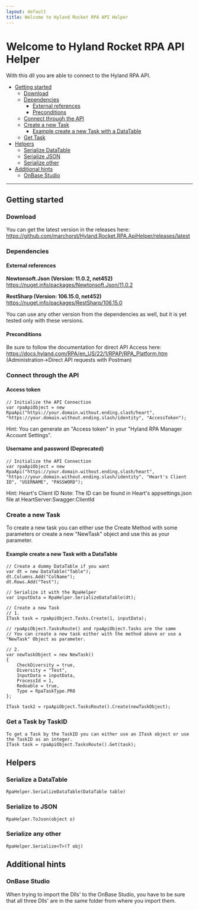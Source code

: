 ```yaml
---
layout: default
title: Welcome to Hyland Rocket RPA API Helper
---
```

# Welcome to Hyland Rocket RPA API Helper
With this dll you are able to connect to the Hyland RPA API.
- [Getting started](#gettingstarted)
    - [Download](#download)
    - [Dependencies](#dependencies)
        - [External references](#externalrefs)
        - [Preconditions](#preconditions)
    - [Connect through the API](#connect)
    - [Create a new Task](#createtask)
        - [Example create a new Task with a DataTable](#createtaskdatatable)
    - [Get Task](#gettask)
- [Helpers](#helpers)
    - [Serialize DataTable](#serializedt)
    - [Serialize JSON](#serializejson)
    - [Serialize other](#serializeother)
- [Additional hints](#additional)
    - [OnBase Studio](#additionalstudio)

---
<a name="gettingstarted"></a>
## Getting started
<a name="download"></a>
### Download
You can get the latest version in the releases here:\
https://github.com/marchorst/Hyland.Rocket.RPA.ApiHelper/releases/latest
<a name="dependencies"></a>
### Dependencies
<a name="externalrefs"></a>
#### External references
**Newtonsoft.Json (Version: 11.0.2, net452)**\
https://nuget.info/packages/Newtonsoft.Json/11.0.2

**RestSharp (Version: 106.15.0, net452)**\
https://nuget.info/packages/RestSharp/106.15.0

You can use any other version from the dependencies as well, but it is yet tested only with these versions.
<a name="preconditions"></a>
#### Preconditions
Be sure to follow the documentation for direct API Access here:\
<a href="https://docs.hyland.com/RPA/en_US/22/1/RPAP/RPA_Platform.htm" target="_blank">https://docs.hyland.com/RPA/en_US/22/1/RPAP/RPA_Platform.htm</a> \
(Administration->Direct API requests with Postman)
<a name="connect"></a>
### Connect through the API
#### Access token
```
// Initialize the API Connection
var rpaApiObject = new RpaApi("https://your.domain.without.ending.slash/heart", "https://your.domain.without.ending.slash/identity", "AccessToken");
```
Hint: You can generate an "Access token" in your "Hyland RPA Manager Account Settings".
#### Username and password (Deprecated)
```
// Initialize the API Connection
var rpaApiObject = new RpaApi("https://your.domain.without.ending.slash/heart", "https://your.domain.without.ending.slash/identity", "Heart's Client ID", "USERNAME", "PASSWORD");
```
Hint: Heart's Client ID Note: The ID can be found in Heart's appsettings.json file at HeartServer:Swagger:ClientId
<a name="createtask"></a>
### Create a new Task
To create a new task you can either use the Create Method with some parameters or create a new "NewTask" object and use this as your parameter.
<a name="createtaskdatatable"></a>
#### Example create a new Task with a DataTable
```
// Create a dummy DataTable if you want
var dt = new DataTable("Table");
dt.Columns.Add("ColName");
dt.Rows.Add("Test");

// Serialize it with the RpaHelper
var inputData = RpaHelper.SerializeDataTable(dt);

// Create a new Task
// 1.
ITask task = rpaApiObject.Tasks.Create(1, inputData);

// rpaApiObject.TasksRoute() and rpaApiObject.Tasks are the same
// You can create a new task either with the method above or use a "NewTask" Object as parameter.

// 2.
var newTaskObject = new NewTask()
{
    CheckDiversity = true,
    Diversity = "Test",
    InputData = inputData,
    ProcessId = 1,
    Redoable = true,
    Type = RpaTaskType.PRO
};

ITask task2 = rpaApiObject.TasksRoute().Create(newTaskObject);
```
<a name="gettask"></a>    
### Get a Task by TaskID
```
To get a Task by the TaskID you can either use an ITask object or use the TaskID as an integer.
ITask task = rpaApiObject.TasksRoute().Get(task);
```
<a name="helpers"></a>
## Helpers
<a name="serializedt"></a>
### Serialize a DataTable
```
RpaHelper.SerializeDataTable(DataTable table)
```
<a name="serializejson"></a>
### Serialize to JSON
```
RpaHelper.ToJson(object o)
```
<a name="serializeother"></a>
### Serialize any other
```
RpaHelper.Serialize<T>(T obj)
```
<a name="additional"></a>
## Additional hints
<a name="additionalstudio"></a>
### OnBase Studio
When trying to import the Dlls' to the OnBase Studio, you have to be sure that all three Dlls' are in the same folder from where you import them.
